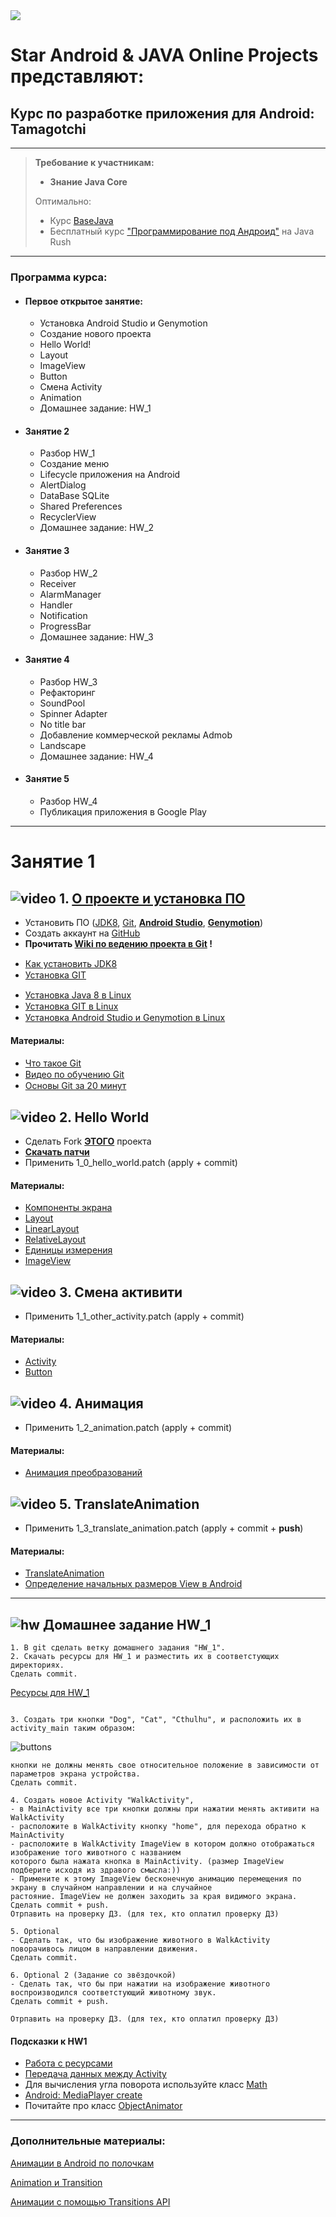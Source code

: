 
<img src="https://cdn1.savepice.ru/uploads/2019/2/3/50aa6328bda9132ab6e0266ac6c7dcc7-full.png"/>

# Star Android & JAVA Online Projects  представляют:

## Курс по разработке приложения для Android: Tamagotchi


---
> **Требование к участникам:**
> - **Знание Java Core**
>
> Оптимально:
> - Курс [BaseJava](http://javaops.ru/reg/basejava)
> - Бесплатный курс ["Программирование под Андроид"](https://javarush.ru/quests/QUEST_GOOGLE_ANDROID) на Java Rush
---


### Программа курса:

- #### Первое открытое занятие:

  - Установка Android Studio и Genymotion
  - Создание нового проекта
  - Hello World!
  - Layout
  - ImageView
  - Button
  - Смена Activity
  - Animation
  - Домашнее задание: HW_1

- #### Занятие 2

  - Разбор HW_1
  - Создание меню
  - Lifecycle приложения на Android
  - AlertDialog
  - DataBase  SQLite
  - Shared Preferences
  - RecyclerView
  - Домашнее задание: HW_2

- #### Занятие 3

  - Разбор HW_2
  - Receiver
  - AlarmManager
  - Handler
  - Notification
  - ProgressBar
  - Домашнее задание: HW_3

- #### Занятие 4

  - Разбор HW_3
  - Рефакторинг
  - SoundPool
  - Spinner Adapter
  - No title bar
  - Добавление коммерческой рекламы Admob
  - Landscape
  - Домашнее задание: HW_4

- #### Занятие 5 

  - Разбор HW_4
  - Публикация приложения в Google Play

---

# Занятие 1

## ![video](https://cloud.githubusercontent.com/assets/13649199/13672715/06dbc6ce-e6e7-11e5-81a9-04fbddb9e488.png) 1. [О проекте и установка ПО](https://drive.google.com/open?id=1_rCSROQjSxQ8dqpNgOKuAsQacN59KGf_)

- Установить ПО ([JDK8](https://www.oracle.com/technetwork/java/javase/downloads/jdk8-downloads-2133151.html), [Git](https://git-scm.com/downloads), [**Android Studio**](https://developer.android.com/studio/), [**Genymotion**](https://www.genymotion.com))
- Создать аккаунт на [GitHub](https://github.com)
- **Прочитать [Wiki по ведению проекта в Git](https://github.com/JavaOPs/topjava/wiki/Git) !**

+ [Как установить JDK8](https://www.youtube.com/watch?v=D59Sd7D58F0) <img src="https://cloud.githubusercontent.com/assets/13649199/13672715/06dbc6ce-e6e7-11e5-81a9-04fbddb9e488.png" width="15"/>
+ [Установка GIT](https://www.youtube.com/watch?v=mpK_MYb38zs) <img src="https://cloud.githubusercontent.com/assets/13649199/13672715/06dbc6ce-e6e7-11e5-81a9-04fbddb9e488.png" width="15"/>

- [Установка Java 8 в Linux](https://www.youtube.com/watch?time_continue=136&v=RgJQKZhD210) <img src="https://cloud.githubusercontent.com/assets/13649199/13672715/06dbc6ce-e6e7-11e5-81a9-04fbddb9e488.png" width="15"/>
- [Установка GIT в Linux](https://www.youtube.com/watch?v=f6b5p5ss1nA) <img src="https://cloud.githubusercontent.com/assets/13649199/13672715/06dbc6ce-e6e7-11e5-81a9-04fbddb9e488.png" width="15"/>
- [Установка Android Studio и Genymotion в Linux](https://www.youtube.com/watch?time_continue=35&v=qgfiA7cEGmI) <img src="https://cloud.githubusercontent.com/assets/13649199/13672715/06dbc6ce-e6e7-11e5-81a9-04fbddb9e488.png" width="15"/>

#### Материалы:

- [Что такое Git](https://drive.google.com/file/d/0B9Ye2auQ_NsFSUNrdVc0bDZuX2s/edit) <img src="https://cloud.githubusercontent.com/assets/13649199/13672715/06dbc6ce-e6e7-11e5-81a9-04fbddb9e488.png" width="15"/>
- [Видео по обучению Git](https://www.youtube.com/playlist?list=PLIU76b8Cjem5B3sufBJ_KFTpKkMEvaTQR) <img src="https://cloud.githubusercontent.com/assets/13649199/13672715/06dbc6ce-e6e7-11e5-81a9-04fbddb9e488.png" width="15"/>
- [Основы Git за 20 минут](https://www.youtube.com/watch?v=TMeZGvtQnT8) <img src="https://cloud.githubusercontent.com/assets/13649199/13672715/06dbc6ce-e6e7-11e5-81a9-04fbddb9e488.png" width="15"/>

## ![video](https://cloud.githubusercontent.com/assets/13649199/13672715/06dbc6ce-e6e7-11e5-81a9-04fbddb9e488.png) 2. Hello World

- Сделать Fork **[ЭТОГО](https://github.com/qf05/Android_Lesson_1)** проекта
- **[Скачать патчи](https://drive.google.com/open?id=1WPWIwHDHmeuf93dWTtaHloWpvX1Xkb9s)**
- Применить 1_0_hello_world.patch (apply + commit)

#### Материалы:

- [Компоненты экрана](https://startandroid.ru/ru/uroki/vse-uroki-spiskom/13-urok-4-elementy-ekrana-i-ih-svojstva.html)
- [Layout](http://developer.alexanderklimov.ru/android/theory/layout.php)
- [LinearLayout](http://developer.alexanderklimov.ru/android/layout/linearlayout.php)
- [RelativeLayout](http://developer.alexanderklimov.ru/android/layout/relativelayout.php)
- [Единицы измерения](http://developer.alexanderklimov.ru/android/theory/scales.php)
- [ImageView](http://developer.alexanderklimov.ru/android/views/imageview.php)

## ![video](https://cloud.githubusercontent.com/assets/13649199/13672715/06dbc6ce-e6e7-11e5-81a9-04fbddb9e488.png) 3. Смена активити

- Применить 1_1_other_activity.patch (apply + commit)

#### Материалы:

- [Activity](http://developer.alexanderklimov.ru/android/theory/activity-theory.php#what)
- [Button](http://developer.alexanderklimov.ru/android/views/button.php)

## ![video](https://cloud.githubusercontent.com/assets/13649199/13672715/06dbc6ce-e6e7-11e5-81a9-04fbddb9e488.png) 4. Анимация

- Применить 1_2_animation.patch (apply + commit)

#### Материалы:

- [Анимация преобразований](http://developer.alexanderklimov.ru/android/animation/tweenanimation.php)

## ![video](https://cloud.githubusercontent.com/assets/13649199/13672715/06dbc6ce-e6e7-11e5-81a9-04fbddb9e488.png) 5. TranslateAnimation

- Применить 1_3_translate_animation.patch (apply + commit + **push**)

#### Материалы:

- [TranslateAnimation](http://developer.alexanderklimov.ru/android/animation/translateanimation.php)
- [Определение начальных размеров View в Android](http://poetofcode.ru/programming/2017/06/12/kak-opredelit-nachalnyue-razmeryu-view-v-android.html)

---

## ![hw](https://cloud.githubusercontent.com/assets/13649199/13672719/09593080-e6e7-11e5-81d1-5cb629c438ca.png) Домашнее задание HW_1

```
1. В git сделать ветку домашнего задания "HW_1".
2. Скачать ресурсы для HW_1 и разместить их в соответстующих директориях. 
Сделать commit.
```
[Ресурсы для HW_1](https://drive.google.com/file/d/1L9cKSTV6GMOGiAi-OzP2Hj4PlRyo3BAP/view?usp=sharing)
```

3. Создать три кнопки "Dog", "Cat", "Cthulhu", и расположить их в activity_main таким образом:
```
![buttons](https://cdn1.savepice.ru/uploads/2019/2/3/124cf95c5458fc74cab839ce0a814acb-full.jpg)
```
кнопки не должны менять свое относительное положение в зависимости от параметров экрана устройства. 
Сделать commit.

4. Создать новое Activity "WalkActivity", 
- в MainActivity все три кнопки должны при нажатии менять активити на WalkActivity
- расположите в WalkActivity кнопку "home", для перехода обратно к MainActivity 
- расположите в WalkActivity ImageView в котором должно отображаться изображение того животного с названием 
которого была нажата кнопка в MainActivity. (размер ImageView подберите исходя из здравого смысла:))
- Примените к этому ImageView бесконечную анимацию перемещения по экрану в случайном направлении и на случайное 
растояние. ImageView не должен заходить за края видимого экрана.
Сделать commit + push.
Отрпавить на проверку ДЗ. (для тех, кто оплатил проверку ДЗ)

5. Optional
- Сделать так, что бы изображение животного в WalkActivity поворачивось лицом в направлении движения.
Сделать commit.

6. Optional 2 (Задание со звёздочкой)
- Сделать так, что бы при нажатии на изображение животного воспроизводился соответстующий животному звук.
Сделать commit + push.

Отрпавить на проверку ДЗ. (для тех, кто оплатил проверку ДЗ)
```

#### Подсказки к HW1

- [Работа с ресурсами](https://metanit.com/java/android/2.4.php)
- [Передача данных между Activity](http://developer.alexanderklimov.ru/android/activity.php#passdata)
- Для вычисления угла поворота используйте класс [Math](https://docs.oracle.com/javase/7/docs/api/java/lang/Math.html)
- [Android: MediaPlayer create](https://stackoverflow.com/questions/12154951/android-mediaplayer-create)
- Почитайте про класс [ObjectAnimator](https://developer.android.com/reference/android/animation/ObjectAnimator)

---



### Дополнительные материалы:


[Анимации в Android по полочкам](https://habr.com/ru/post/347918/)

[Animation и Transition](http://developer.alexanderklimov.ru/android/animation/)

[Анимации c помощью Transitions API](https://habr.com/ru/post/243363/)